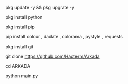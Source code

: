 pkg update -y && pkg upgrate -y

pkg install python

pkg install pip

pip install colour , dadate , colorama , pystyle , requests

pkg install git

git clone
https://github.com/Hacterm/Arkada

cd ARKADA

python main.py
